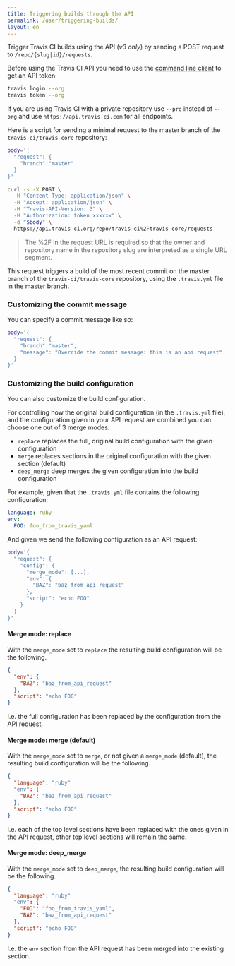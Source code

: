 ```yaml
---
title: Triggering builds through the API
permalink: /user/triggering-builds/
layout: en
---
```


Trigger Travis CI builds using the API (*v3 only*) by sending a POST request to `/repo/{slug|id}/requests`.

Before using the Travis CI API you need to use the [command line client](https://github.com/travis-ci/travis.rb#readme) to get an API token:

```bash
travis login --org
travis token --org
```

If you are using Travis CI with a private repository use `--pro` instead of `--org` and use `https://api.travis-ci.com` for all endpoints.

Here is a script for sending a minimal request to the master branch of the `travis-ci/travis-core` repository:

```bash
body='{
  "request": {
    "branch":"master"
  }
}'

curl -s -X POST \
  -H "Content-Type: application/json" \
  -H "Accept: application/json" \
  -H "Travis-API-Version: 3" \
  -H "Authorization: token xxxxxx" \
  -d "$body" \
  https://api.travis-ci.org/repo/travis-ci%2Ftravis-core/requests
```

> The %2F in the request URL is required so that the owner and repository name in the repository slug are interpreted as a single URL segment.

This request triggers a build of the most recent commit on the master branch of the `travis-ci/travis-core` repository, using the `.travis.yml` file in the master branch.

### Customizing the commit message

You can specify a commit message like so:

```bash
body='{
  "request": {
    "branch":"master",
    "message": "Override the commit message: this is an api request"
  }
}'
```

### Customizing the build configuration

You can also customize the build configuration.

For controlling how the original build configuration (in the `.travis.yml` file), and the configuration given in your API request are combined you can choose one out of 3 merge modes:

* `replace` replaces the full, original build configuration with the given configuration
* `merge` replaces sections in the original configuration with the given section (default)
* `deep_merge` deep merges the given configuration into the build configuration

For example, given that the `.travis.yml` file contains the following configuration:

```yaml
language: ruby
env:
  FOO: foo_from_travis_yaml
```

And given we send the following configuration as an API request:

```bash
body='{
  "request": {
    "config": {
      "merge_mode": [...],
      "env": {
        "BAZ": "baz_from_api_request"
      },
      "script": "echo FOO"
    }
  }
}'
```

#### Merge mode: replace

With the `merge_mode` set to `replace` the resulting build configuration will be the following.

```json
{
  "env": {
    "BAZ": "baz_from_api_request"
  },
  "script": "echo FOO"
}
```

I.e. the full configuration has been replaced by the configuration from the API request.

#### Merge mode: merge (default)

With the `merge_mode` set to `merge`, or not given a `merge_mode` (default), the resulting build configuration will be the following.

```json
{
  "language": "ruby"
  "env": {
    "BAZ": "baz_from_api_request"
  },
  "script": "echo FOO"
}
```

I.e. each of the top level sections have been replaced with the ones given in the API request, other top level sections will remain the same.

#### Merge mode: deep_merge

With the `merge_mode` set to `deep_merge`, the resulting build configuration will be the following.

```json
{
  "language": "ruby"
  "env": {
    "FOO": "foo_from_travis_yaml",
    "BAZ": "baz_from_api_request"
  },
  "script": "echo FOO"
}
```

I.e. the `env` section from the API request has been merged into the existing section.

